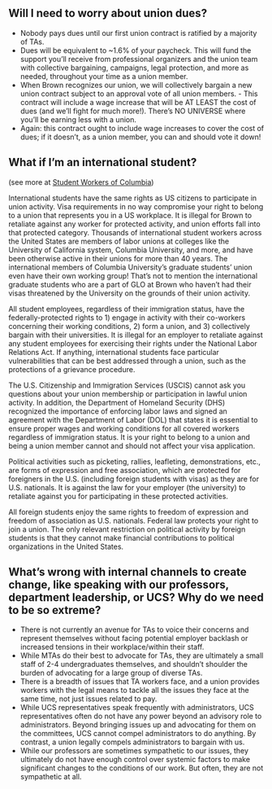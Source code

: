 ## Will I need to worry about union dues?
- Nobody pays dues until our first union contract is ratified by a majority of TAs.
- Dues will be equivalent to ~1.6% of your paycheck. This will fund the support you’ll receive from professional organizers and the union team with collective bargaining, campaigns, legal protection, and more as needed, throughout your time as a union member.
- When Brown recognizes our union, we will collectively bargain a new union contract subject to an approval vote of all union members. - This contract will include a wage increase that will be AT LEAST the cost of dues (and we’ll fight for much more!). There’s NO UNIVERSE where you’ll be earning less with a union.
- Again: this contract ought to include wage increases to cover the cost of dues; if it doesn’t, as a union member, you can and should vote it down!

## What if I’m an international student?

(see more at [Student Workers of Columbia](https://www.studentworkersofcolumbia.com/frequently-asked-questions))

International students have the same rights as US citizens to participate in union activity. Visa requirements in no way compromise your right to belong to a union that represents you in a US workplace. It is illegal for Brown to retaliate against any worker for protected activity, and union efforts fall into that protected category. Thousands of international student workers across the United States are members of labor unions at colleges like the University of California system, Columbia University, and more, and have been otherwise active in their unions for more than 40 years. The international members of Columbia University’s graduate students’ union even have their own working group! That’s not to mention the international graduate students who are a part of GLO at Brown who haven’t had their visas threatened by the University on the grounds of their union activity.

All student employees, regardless of their immigration status, have the federally-protected rights to 1) engage in activity with their co-workers concerning their working conditions, 2) form a union, and 3) collectively bargain with their universities. It is illegal for an employer to retaliate against any student employees for exercising their rights under the National Labor Relations Act. If anything, international students face particular vulnerabilities that can be best addressed through a union, such as the protections of a grievance procedure.

The U.S. Citizenship and Immigration Services (USCIS) cannot ask you questions about your union membership or participation in lawful union activity. In addition, the Department of Homeland Security (DHS) recognized the importance of enforcing labor laws and signed an agreement with the Department of Labor (DOL) that states it is essential to ensure proper wages and working conditions for all covered workers regardless of immigration status. It is your right to belong to a union and being a union member cannot and should not affect your visa application.

Political activities such as picketing, rallies, leafleting, demonstrations, etc., are forms of expression and free association, which are protected for foreigners in the U.S. (including foreign students with visas) as they are for U.S. nationals. It is against the law for your employer (the university) to retaliate against you for participating in these protected activities.

All foreign students enjoy the same rights to freedom of expression and freedom of association as U.S. nationals. Federal law protects your right to join a union. The only relevant restriction on political activity by foreign students is that they cannot make financial contributions to political organizations in the United States.

## What’s wrong with internal channels to create change, like speaking with our professors, department leadership, or UCS? Why do we need to be so extreme?

- There is not currently an avenue for TAs to voice their concerns and represent themselves without facing potential employer backlash or increased tensions in their workplace/within their staff. 
- While MTAs do their best to advocate for TAs, they are ultimately a small staff of 2-4 undergraduates themselves, and shouldn’t shoulder the burden of advocating for a large group of diverse TAs.  
- There is a breadth of issues that TA workers face, and a union provides workers with the legal means to tackle all the issues they face at the same time, not just issues related to pay.
- While UCS representatives speak frequently with administrators, UCS representatives often do not have any power beyond an advisory role to administrators. Beyond bringing issues up and advocating for them on the committees, UCS cannot compel administrators to do anything. By contrast, a union legally compels administrators to bargain with us.
- While our professors are sometimes sympathetic to our issues, they ultimately do not have enough control over systemic factors to make significant changes to the conditions of our work. But often, they are not sympathetic at all. 